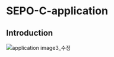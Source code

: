 # SEPO-C-application
## Introduction
![application image3_수정](https://github.com/SEPO-C/SEPO-C-application/assets/49020136/02c08003-d857-4b1e-ad57-3b4e209f4f83)
